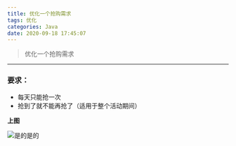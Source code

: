 ```yaml
---
title: 优化一个抢购需求
tags: 优化
categories: Java
date: 2020-09-18 17:45:07
---
```

> 优化一个抢购需求
***

### 要求：
- 每天只能抢一次
- 抢到了就不能再抢了（适用于整个活动期间）

__上图__

![是的是的](https://www.zby123.club/wp-content/uploads/2020/09/9.27抽奖.png)